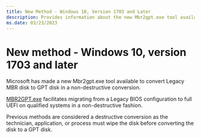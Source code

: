 ```yaml
---
title: New Method - Windows 10, Version 1703 and Later
description: Provides information about the new Mbr2gpt.exe tool available to convert Legacy MBR disk to GPT disk in a non-destructive conversion.
ms.date: 03/23/2023
---
```


# New method - Windows 10, version 1703 and later

Microsoft has made a new Mbr2gpt.exe tool available to convert Legacy MBR disk to GPT disk in a non-destructive conversion.

[MBR2GPT.exe](/windows/deployment/mbr-to-gpt) facilitates migrating from a Legacy BIOS configuration to full UEFI on qualified systems in a non-destructive fashion.

Previous methods are considered a destructive conversion as the technician, application, or process must wipe the disk before converting the disk to a GPT disk.
